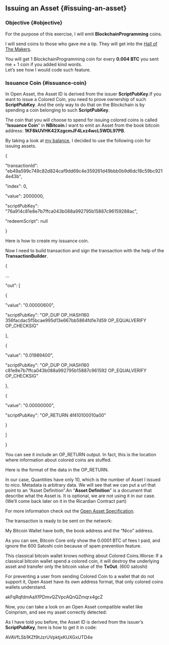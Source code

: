 ## Issuing an Asset {#issuing-an-asset}

### Objective {#objective}

For the purpose of this exercise, I will emit **BlockchainProgramming** coins.  

I will send coins to those who gave me a tip. They will get into the [Hall of The Makers](http://n.bitcoin.ninja/). 

You will get 1 BlockchainProgramming coin for every **0.004 BTC** you sent me + 1 coin if you added kind words.  
Let’s see how I would code such feature.

### Issuance Coin {#issuance-coin}

In Open Asset, the Asset ID is derived from the issuer **ScriptPubKey**.If you want to issue a Colored Coin, you need to prove ownership of such **ScriptPubKey**. And the only way to do that on the Blockchain is by spending a coin belonging to such **ScriptPubKey**.

The coin that you will choose to spend for issuing colored coins is called “**Issuance Coin**” in **NBitcoin**.I want to emit an Asset from the book bitcoin address: **1KF8kUVHK42XzgcmJF4Lxz4wcL5WDL97PB**.

By taking a look at [my balance](http://rapidbase-test.azurewebsites.net/balances/1KF8kUVHK42XzgcmJF4Lxz4wcL5WDL97PB?unspentOnly=true), I decided to use the following coin for issuing assets.

{

"transactionId": "eb49a599c749c82d824caf9dd69c4e359261d49bbb0b9d6dc18c59bc9214e43b",

"index": 0,

"value": 2000000,

"scriptPubKey": "76a914c81e8e7b7ffca043b088a992795b15887c96159288ac",

"redeemScript": null

}

Here is how to create my issuance coin.

Now I need to build transaction and sign the transaction with the help of the **TransactionBuilder**.

{

…

"out": [

{

"value": "0.00000600",

"scriptPubKey": "OP_DUP OP_HASH160 356facdac5f5bcae995d13e667bb5864fd1e7d59 OP_EQUALVERIFY OP_CHECKSIG"

},

{

"value": "0.01989400",

"scriptPubKey": "OP_DUP OP_HASH160 c81e8e7b7ffca043b088a992795b15887c961592 OP_EQUALVERIFY OP_CHECKSIG"

},

{

"value": "0.00000000",

"scriptPubKey": "OP_RETURN 4f410100010a00"

}

]

}

You can see it include an OP_RETURN output. In fact, this is the location where information about colored coins are stuffed.

Here is the format of the data in the OP_RETURN.

In our case, Quantities have only 10, which is the number of Asset I issued to nico. Metadata is arbitrary data. We will see that we can put a url that point to an “Asset Definition”.An “**Asset Definition**” is a document that describe what the Asset is. It is optional, we are not using it in our case. (We’ll come back later on it in the Ricardian Contract part)

For more information check out the [Open Asset Specification](https://github.com/OpenAssets/open-assets-protocol/blob/master/specification.mediawiki).

The transaction is ready to be sent on the network:

My Bitcoin Wallet have both, the book address and the “Nico” address.

As you can see, Bitcoin Core only show the 0.0001 BTC of fees I paid, and ignore the 600 Satoshi coin because of spam prevention feature.

This classical bitcoin wallet knows nothing about Colored Coins.Worse: If a classical bitcoin wallet spend a colored coin, it will destroy the underlying asset and transfer only the bitcoin value of the **TxOut**. (600 satoshi)

For preventing a user from sending Colored Coin to a wallet that do not support it, Open Asset have its own address format, that only colored coins wallets understand.

akFqRqfdmAaXfPDmvQZVpcAQnQZmqrx4gcZ

Now, you can take a look on an Open Asset compatible wallet like Coinprism, and see my asset correctly detected:

As I have told you before, the Asset ID is derived from the issuer’s **ScriptPubKey**, here is how to get it in code:

AVAVfLSb1KZf9tJzrUVpktjxKUXGxUTD4e